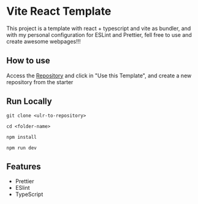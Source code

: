 # Vite React Template

This project is a template with react + typescript and vite as bundler, and with my
personal configuration for ESLint and Prettier, fell free to use and create awesome
webpages!!!

## How to use

Access the [Repository](https://github.com/KrindgesJuliano/viteStarter.git) and click in
"Use this Template", and create a new repository from the starter

## Run Locally

```
git clone <ulr-to-repository>

cd <folder-name>

npm install

npm run dev
```

## Features

- Prettier
- ESlint
- TypeScript
